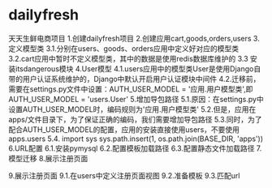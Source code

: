 # dailyfresh
天天生鲜电商项目
1.创建dailyfresh项目
2.创建应用cart,goods,orders,users
3.定义模型类
3.1.分别在users、goods、orders应用中定义好对应的模型类
3.2.cart应用中暂时不定义模型类，其中的数据是使用redis数据库维护的
3.3 安装itsdangerous模块
4.User模型
4.1.users应用中的模型类User是使用Django自带的用户认证系统维护的，Django中默认开启用户认证模块中间件
4.2.迁移前，需要在settings.py文件中设置：AUTH_USER_MODEL = '应用.用户模型类',即AUTH_USER_MODEL = 'users.User'
5.增加导包路径
5.1.原因：在settings.py中设置AUTH_USER_MODEL时，编码规则为'应用.用户模型类'
5.2.但是，应用在apps/文件目录下，为了保证正确的编码，我们需要增加导包路径
5.3.同时，为了配合AUTH_USER_MODEL的配置，应用的安装直接使用users，不要使用apps.users
5.4.
 import sys
  sys.path.insert(1, os.path.join(BASE_DIR, 'apps'))
6.URL配置
6.1.安装pymysql
6.2.配置模板加载路径
6.3.配置静态文件加载路径
7.模型迁移
8.展示注册页面

9.展示注册页面
9.1.在users中定义注册页面视图
9.2.准备模板
9.3.匹配url

